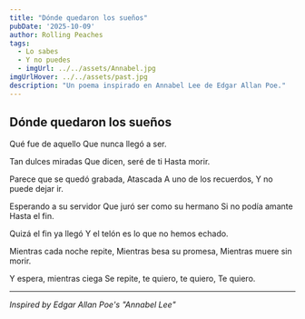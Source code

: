 ```yaml
---
title: "Dónde quedaron los sueños"
pubDate: '2025-10-09'
author: Rolling Peaches
tags:
  - Lo sabes
  - Y no puedes
  - imgUrl: ../../assets/Annabel.jpg
imgUrlHover: ../../assets/past.jpg
description: "Un poema inspirado en Annabel Lee de Edgar Allan Poe."
---
```


## Dónde quedaron los sueños

Qué fue de aquello
Que nunca llegó a ser. 

Tan dulces miradas
Que dicen, seré de ti
Hasta morir. 

Parece que se quedó grabada,
Atascada
A uno de los recuerdos, 
Y no puede dejar ir. 

Esperando a su servidor
Que juró ser como su hermano
Si no podía amante
Hasta el fin.

Quizá el fin ya llegó 
Y el telón 
es lo que no hemos echado. 

Mientras cada noche repite, 
Mientras besa su promesa, 
Mientras muere sin morir. 

Y espera, mientras ciega 
Se repite, te quiero, 
te quiero, 
Te quiero.

---

*Inspired by Edgar Allan Poe's "Annabel Lee"*
